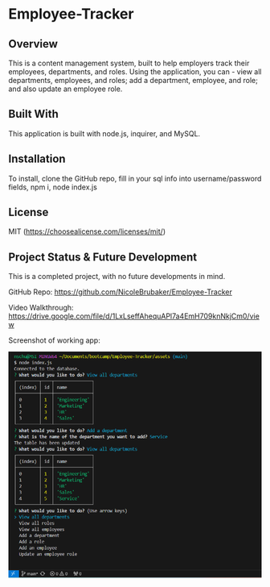 # Employee-Tracker

## Overview

This is a content management system, built to help employers track their employees, departments, and roles. Using the application, you can - view all departments, employees, and roles; add a department, employee, and role; and also update an employee role. 

## Built With

This application is built with node.js, inquirer, and MySQL.

## Installation

To install, clone the GitHub repo, fill in your sql info into username/password fields, npm i, node index.js

## License

MIT (https://choosealicense.com/licenses/mit/)

## Project Status & Future Development

This is a completed project, with no future developments in mind.

GitHub Repo: https://github.com/NicoleBrubaker/Employee-Tracker

Video Walkthrough: https://drive.google.com/file/d/1LxLseffAhequAPl7a4EmH709knNkjCm0/view

Screenshot of working app:

![screenshot of working app](image.png)

